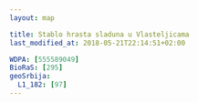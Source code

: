 ```yaml
---
layout: map

title: Stablo hrasta sladuna u Vlasteljicama
last_modified_at: 2018-05-21T22:14:51+02:00

WDPA: [555589049]
BioRaS: [295]
geoSrbija:
  L1_182: [97]
---
```

